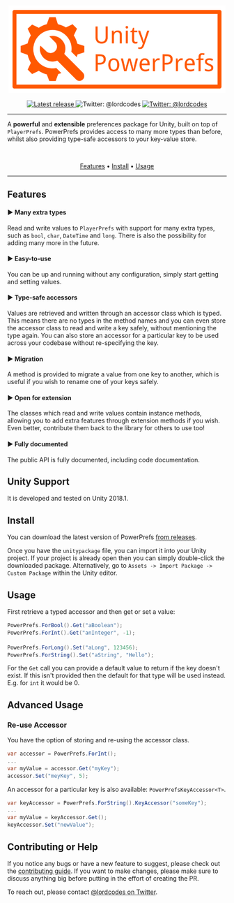 <p align="center">
    <img src="art/logo.png" width="500" max-width="90%" alt="PowerPrefs" />
</p>

<p align="center">
    <a href="https://github.com/lordcodes/unity-powerprefs/releases/latest">
        <img src="https://img.shields.io/github/release/lordcodes/unity-powerprefs.svg?style=flat" alt="Latest release" />
    </a>
    <img src="https://img.shields.io/badge/platform-unity-blueviolet.svg?style=flat" alt="Twitter: @lordcodes" />
    <a href="https://twitter.com/lordcodes">
        <img src="https://img.shields.io/badge/twitter-@lordcodes-00acee.svg?style=flat" alt="Twitter: @lordcodes" />
    </a>
</p>

---

A **powerful** and **extensible** preferences package for Unity, built on top of `PlayerPrefs`. PowerPrefs provides access to many more types than before, whilst also providing type-safe accessors to your key-value store.

&nbsp;

<p align="center">
    <a href="#features">Features</a> • <a href="#install">Install</a> • <a href="#usage">Usage</a>
</p>

***

## Features

#### ▶︎ Many extra types

Read and write values to `PlayerPrefs` with support for many extra types, such as `bool`, `char`, `DateTime` and `long`. There is also the possibility for adding many more in the future.

#### ▶︎ Easy-to-use

You can be up and running without any configuration, simply start getting and setting values.

#### ▶︎ Type-safe accessors

Values are retrieved and written through an accessor class which is typed. This means there are no types in the method names and you can even store the accessor class to read and write a key safely, without mentioning the type again. You can also store an accessor for a particular key to be used across your codebase without re-specifying the key.

#### ▶︎ Migration

A method is provided to migrate a value from one key to another, which is useful if you wish to rename one of your keys safely.

#### ▶︎ Open for extension

The classes which read and write values contain instance methods, allowing you to add extra features through extension methods if you wish. Even better, contribute them back to the library for others to use too!

#### ▶︎ Fully documented

The public API is fully documented, including code documentation.

## Unity Support

It is developed and tested on Unity 2018.1.

## Install

You can download the latest version of PowerPrefs [from releases](https://github.com/lordcodes/unity-powerprefs/releases/latest).

Once you have the `unitypackage` file, you can import it into your Unity project. If your project is already open then you can simply double-click the downloaded package. Alternatively, go to `Assets -> Import Package -> Custom Package` within the Unity editor.

## Usage

First retrieve a typed accessor and then get or set a value:

```c#
PowerPrefs.ForBool().Get("aBoolean");
PowerPrefs.ForInt().Get("anInteger", -1);

PowerPrefs.ForLong().Set("aLong", 123456);
PowerPrefs.ForString().Set("aString", "Hello");
```

For the `Get` call you can provide a default value to return if the key doesn't exist. If this isn't provided then the default for that type will be used instead. E.g. for `int` it would be 0.

## Advanced Usage

### Re-use Accessor

You have the option of storing and re-using the accessor class.

```c#
var accessor = PowerPrefs.ForInt();
...
var myValue = accessor.Get("myKey");
accessor.Set("meyKey", 5);
```

An accessor for a particular key is also available: `PowerPrefsKeyAccessor<T>`.

```c#
var keyAccessor = PowerPrefs.ForString().KeyAccessor("someKey");
...
var myValue = keyAccessor.Get();
keyAccessor.Set("newValue");
```

## Contributing or Help

If you notice any bugs or have a new feature to suggest, please check out the [contributing guide](https://github.com/lordcodes/unity-powerprefs/blob/master/CONTRIBUTING.md). If you want to make changes, please make sure to discuss anything big before putting in the effort of creating the PR.

To reach out, please contact [@lordcodes on Twitter](https://twitter.com/lordcodes).
